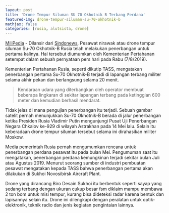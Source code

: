 ```yaml
---
layout: post
title: 'Drone Tempur Siluman SU 70 Okhotnik B Terbang Perdana'
featured-img: drone-tempur-siluman-su-70-okhotnik-b
mathjax: false
categories: [rusia, alutsista, drone]
---
```


[MiliPedia](/drone-tempur-siluman-su-70-okhotnik-b.html "Drone Tempur Siluman SU 70 Okhotnik B Terbang Perdana") - Dilansir dari [Sindonews](https://international.sindonews.com/read/1427795/41/drone-tempur-siluman-su-70-okhotnik-b-rusia-terbang-perdana-1565189274 "Sindonews"), Pesawat nirawak atau drone tempur siluman Su-70 Okhotnik-B Rusia telah melakukan penerbangan untuk pertama kalinya. Hal tersebut diumumkan oleh Kementerian Pertahanan setempat dalam sebuah pernyataan pers hari pada Rabu (7/8/2019).

Kementerian Pertahanan Rusia, seperti dikutip TASS, mengatakan penerbangan pertama Su-70 Okhotnik-B terjadi di lapangan terbang militer selama akhir pekan dan berlangsung selama 20 menit.

> Kendaraan udara yang diterbangkan oleh operator membuat beberapa lingkaran di sekitar lapangan terbang pada ketinggian 600 meter dan kemudian berhasil mendarat.

Tidak jelas di mana pengujian penerbangan itu terjadi. Sebuah gambar satelit pernah menunjukkan Su-70 Okhotnik-B berada di jalur penerbangan ketika Presiden Rusia Vladimir Putin mengunjungi Pusat Uji Penerbangan Negara Chkalov ke-929 di wilayah Astrakhan pada 14 Mei lalu. Selain itu keberadaan drone tempur siluman tersebut selama ini dirahasikan militer Moskow. 

Media pemerintah Rusia pernah mengumumkan rencana untuk penerbangan perdana pesawat itu pada bulan Mei. Pengumuman saat itu mengatakan, penerbangan perdana kemungkinan terjadi sekitar bulan Juli atau Agustus 2019. Menurut seorang sumber di industri pembuatan pesawat mengatakan kepada TASS bahwa penerbangan pertama akan dilakukan di Sukhoi Novosibirsk Aircraft Plant.

Drone yang dirancang Biro Desain Sukhoi itu berbentuk seperti sayap yang sedang terbang dengan ukuran cukup besar fsm diklaim mampu membawa 2 ton bom untuk misi tempur, kurang bisa dideteksi radar karena bentuk dan lapisannya selain itu. Drone ini dilengkapi dengan peralatan untuk optik-elektronik, teknik radio dan jenis kegiatan pengintaian lainnya.
